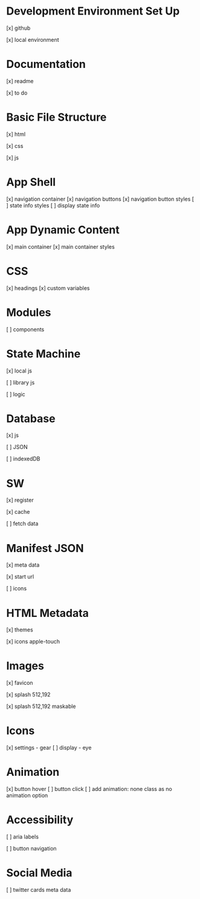 # Development Environment Set Up

[x] github

[x] local environment

# Documentation

[x] readme

[x] to do

# Basic File Structure

[x] html

[x] css

[x] js

# App Shell

[x] navigation container
[x] navigation buttons
[x] navigation button styles
[ ] state info styles
[ ] display state info

# App Dynamic Content

[x] main container
[x] main container styles

# CSS

[x] headings
[x] custom variables

# Modules

[ ] components

# State Machine

[x] local js

[ ] library js

[ ] logic

# Database

[x] js

[ ] JSON

[ ] indexedDB

# SW

[x] register

[x] cache

[ ] fetch data

# Manifest JSON

[x] meta data

[x] start url

[ ] icons

# HTML Metadata

[x] themes

[x] icons apple-touch

# Images

[x] favicon

[x] splash 512,192

[x] splash 512,192 maskable

# Icons

[x] settings - gear
[ ] display - eye

# Animation

[x] button hover
[ ] button click
[ ] add animation: none class as no animation option

# Accessibility

[ ] aria labels

[ ] button navigation

# Social Media

[ ] twitter cards meta data
